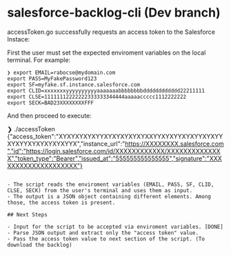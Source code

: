 # salesforce-backlog-cli (Dev branch)

accessToken.go successfully requests an access token to the Salesforce Instace:

First the user must set the expected enviroment variables on the local terminal. For example:

```
❯ export EMAIL=rabocse@mydomain.com
export PASS=MyFakePassword123
export SF=myfake.sf.instance.salesforce.com
export CLID=xxxxxxxyyyyyyyyyyaaaaaaabbbbbbbbdddddddddddd22211111
export CLSE=11111112222222333333344444aaaaaccccc1112222222
export SECK=BAD23XXXXXXXXFFF
```

And then proceed to execute:

❯ ./accessToken
{"access_token":"XYXYXYXYXYYXYXYXYXYXYXXYYXYXYYXYXYYXYXYYXYXYYXYXYXYXYXYYX","instance_url":"https://XXXXXXXX.salesforce.com","id":"https://login.salesforce.com/id/XXXXXXXXXXXX/XXXXXXXXXXXXXX","token_type":"Bearer","issued_at":"555555555555555","signature":"XXXXXXXXXXXXXXXXXXXX"}
```

- The script reads the enviroment variables (EMAIL, PASS, SF, CLID, CLSE, SECK) from the user's terminal and uses them as input.
- The output is a JSON object containing different elements. Among those, the access token is present.

## Next Steps

- Input for the script to be accepted via enviroment variables. [DONE]
- Parse JSON output and extract only the "access token" value.
- Pass the access token value to next section of the script. (To download the backlog)


